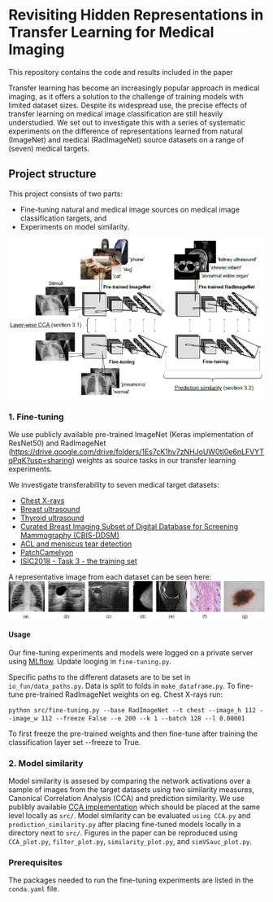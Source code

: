 # Revisiting Hidden Representations in Transfer Learning for Medical Imaging

This repository contains the code and results included in the paper

Transfer learning has become an increasingly popular approach in medical imaging, as it offers a solution to the challenge of training models with limited dataset sizes. Despite its widespread use, the precise effects of transfer learning on medical image classification are still heavily understudied. We set out to investigate this with a series of systematic experiments on the difference of representations learned from natural (ImageNet) and medical (RadImageNet) source datasets on a range of (seven) medical targets.

## Project structure

This project consists of two parts: 

* Fine-tuning natural and medical image sources on medical image classification targets, and
* Experiments on model similarity.

<img src="method.PNG" alt="method overview">

### 1. Fine-tuning

We use publicly available pre-trained ImageNet (Keras implementation of ResNet50) and RadImageNet (https://drive.google.com/drive/folders/1Es7cK1hv7zNHJoUW0tI0e6nLFVYTqPqK?usp=sharing) weights as source tasks in our transfer learning experiments.

We investigate transferability to seven medical target datasets:
* [Chest X-rays](https://www.kaggle.com/paultimothymooney/chest-xray-pneumonia)
* [Breast ultrasound](https://www.kaggle.com/datasets/aryashah2k/breast-ultrasound-images-dataset)
* [Thyroid ultrasound](https://www.kaggle.com/datasets/dasmehdixtr/ddti-thyroid-ultrasound-images)
* [Curated Breast Imaging Subset of Digital Database for Screening Mammography (CBIS-DDSM)](https://wiki.cancerimagingarchive.net/pages/viewpage.action?pageId=22516629)
* [ACL and meniscus tear detection](https://stanfordmlgroup.github.io/competitions/mrnet/)
* [PatchCamelyon](http://basveeling.nl/posts/pcam/)
* [ISIC2018 - Task 3 - the training set](https://challenge2018.isic-archive.com/task3/training/)


A representative image from each dataset can be seen here:
<img src="data/datasets.png" alt="data">

#### Usage

Our fine-tuning experiments and models were logged on a private server using [MLflow](https://www.mlflow.org/). Update looging in `fine-tuning.py`.

Specific paths to the different datasets are to be set in `io_fun/data_paths.py`. Data is split to folds in `make_dataframe.py`. To fine-tune pre-trained RadImageNet weights on eg. Chest X-rays run:

```shell script
python src/fine-tuning.py --base RadImageNet --t chest --image_h 112 --image_w 112 --freeze False --e 200 --k 1 --batch 128 --l 0.00001
```
To first freeze the pre-trained weights and then fine-tune after training the classification layer set --freeze to True. 

### 2. Model similarity

Model similarity is assesed by comparing the network activations over a sample of images from the target datasets using two similarity measures, Canonical
Correlation Analysis (CCA) and prediction similarity. We use publibly available [CCA implementation](https://github.com/google/svcca) which should be placed at the same level locally as `src/`. Model similarity can be evaluated `using CCA.py` and `prediction_similarity.py` after placing fine-tuned models locally in a directory next to `src/`. Figures in the paper can be reproduced using `CCA_plot.py`, `filter_plot.py`, `similarity_plot.py`, and `simVSauc_plot.py`.

### Prerequisites

The packages needed to run the fine-tuning experiments are listed in the `conda.yaml` file.

